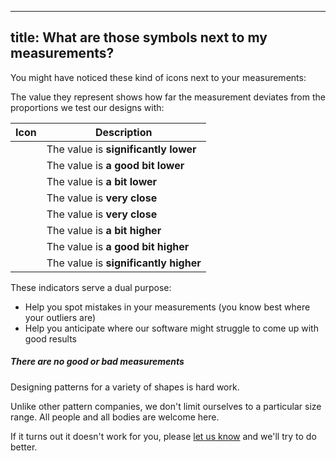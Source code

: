***

## title: What are those symbols next to my measurements?

You might have noticed these kind of icons next to your measurements: <Gauge val={0} theme='light' />

The value they represent shows how far the measurement deviates from the proportions we test our designs with:

| Icon | Description |
| ---- | ----------- |
| <Gauge val={-6} theme='light' /> | The value is **significantly lower** |
| <Gauge val={-4} theme='light' /> | The value is **a good bit lower** |
| <Gauge val={-2} theme='light' /> | The value is **a bit lower** |
| <Gauge val={-1} theme='light' /> | The value is **very close** |
| <Gauge val={1} theme='light' />  | The value is **very close** |
| <Gauge val={2} theme='light' />  | The value is **a bit higher** |
| <Gauge val={4} theme='light' />  | The value is **a good bit higher** |
| <Gauge val={6} theme='light' />  | The value is **significantly higher** |

These indicators serve a dual purpose:

*   Help you spot mistakes in your measurements (you know best where your outliers are)
*   Help you anticipate where our software might struggle to come up with good results

<Note>

##### There are no good or bad measurements

Designing patterns for a variety of shapes is hard work.

Unlike other pattern companies, we don't limit ourselves to a particular size range.
All people and all bodies are welcome here.

If it turns out it doesn't work for you, please [let us know](https://discord.freesewing.org/) and we'll try to do better.

</Note>
